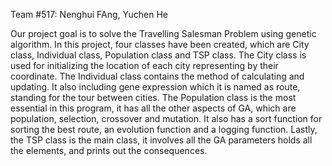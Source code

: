Team #517: Nenghui FAng, Yuchen He


Our project goal is to solve the Travelling Salesman Problem using genetic algorithm. In this project, four classes have been created, which are City class, Individual class, Population class and TSP class. The City class is used for initializing the location of each city representing by their coordinate. The Individual class contains the method of calculating and updating. It also including gene expression which it is named as route, standing for the tour between cities. The Population class is the most essential in this program, it has all the other aspects of GA, which are population, selection, crossover and mutation. It also has a sort function for sorting the best route, an evolution function and a logging function. Lastly, the TSP class is the main class, it involves all the GA parameters holds all the elements, and prints out the consequences.
